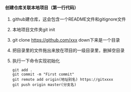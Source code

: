 #### 创建仓库关联本地项目（第一行代码）
1. github建仓库，这会包含一个README文件和gitignore文件

2. 本地项目文件夹git init

3. git clone https://github.com/xxx down下来是一个目录

4. 把目录里的文件拖出来放在项目的一级目录里，删掉空目录

5. 执行一下命令实现初始化

   ```git
   git add .
   git commit -m "First commit"
   git remote add origin(地址别名) https://gitxxxx
   git push origin master(分支名)
   ```
